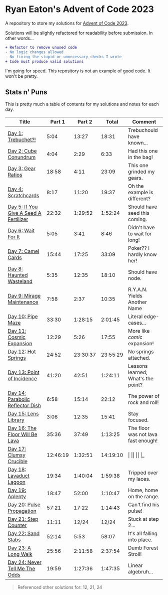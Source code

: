 # Ryan Eaton's Advent of Code 2023
A repository to store my solutions for [Advent of Code 2023](https://adventofcode.com/2023).

Solutions will be slightly refactored for readability before submission. In other words...

```diff
+ Refactor to remove unused code
- No logic changes allowed
- No fixing the stupid or unnecessary checks I wrote
+ Code must produce valid solutions
```

I'm going for speed. This repository is not an example of good code. It won't be pretty.

## Stats n' Puns

This is pretty much a table of contents for my solutions and notes for each day.

| Title                                                | Part 1   | Part 2   | Total    | Comment                             |
|------------------------------------------------------|----------|----------|----------|-------------------------------------|
| [Day 1: Trebuchet?!](notes/1.md)                     | 5:04     | 13:27    | 18:31    | Trebuchould have known...           |
| [Day 2: Cube Conundrum](notes/2.md)                  | 4:04     | 2:29     | 6:33     | Had this one in the bag!            |
| [Day 3: Gear Ratios](notes/3.md)                     | 18:58    | 4:11     | 23:09    | This one grinded my gears.          |
| [Day 4: Scratchcards](notes/4.md)                    | 8:17     | 11:20    | 19:37    | Oh the example is different?        |
| [Day 5: If You Give A Seed A Fertilizer](notes/5.md) | 22:32    | 1:29:52  | 1:52:24  | Should have seed this coming.       |
| [Day 6: Wait For It](notes/6.md)                     | 5:05     | 3:41     | 8:46     | Didn't have to wait for long!       |
| [Day 7: Camel Cards](notes/7.md)                     | 15:44    | 17:25    | 33:09    | Poker?? I hardly know her!          |
| [Day 8: Haunted Wasteland](notes/8.md)               | 5:35     | 12:35    | 18:10    | Should have node.                   |
| [Day 9: Mirage Maintenance](notes/9.md)              | 7:58     | 2:37     | 10:35    | R.Y.A.N. Yields Another Name        |
| [Day 10: Pipe Maze](notes/10.md)                     | 33:30    | 1:28:15  | 2:01:45  | Literal edge-cases...               |
| [Day 11: Cosmic Expansion](notes/11.md)              | 12:29    | 5:26     | 17:55    | More like *comic* expansion!        |
| [Day 12: Hot Springs](notes/12.md)                   | 24:52    | 23:30:37 | 23:55:29 | No springs attached.                |
| [Day 13: Point of Incidence](notes/13.md)            | 41:20    | 42:51    | 1:24:11  | Lessons learned; What's the point?  |
| [Day 14: Parabolic Reflector Dish](notes/14.md)      | 6:58     | 15:14    | 22:12    | The power of rock and roll!         |
| [Day 15: Lens Library](notes/15.md)                  | 3:06     | 12:35    | 15:41    | Stay focused.                       |
| [Day 16: The Floor Will Be Lava](notes/16.md)        | 35:36    | 37:49    | 1:13:25  | The floor was not lava fast enough! |
| [Day 17: Clumsy Crucible](notes/17.md)               | 12:46:19 | 1:32:51  | 14:19:10 | \| \|\| \|\| \|_                    |
| [Day 18: Lavaduct Lagoon](notes/18.md)               | 19:34    | 1:40:04  | 1:59:38  | Tripped over my laces.              |
| [Day 19: Aplenty](notes/19.md)                       | 18:47    | 52:00    | 1:10:47  | Home, home on the range.            |
| [Day 20: Pulse Propagation](notes/20.md)             | 57:21    | 17:22    | 1:14:43  | Can't find his pulse!               |
| [Day 21: Step Counter](notes/21.md)                  | 11:11    | 12/24    | 12/24    | Stuck at step 2...                  |
| [Day 22: Sand Slabs](notes/22.md)                    | 52:14    | 5:53     | 58:07    | It's all falling into place.        |
| [Day 23: A Long Walk](notes/23.md)                   | 25:56    | 2:11:58  | 2:37:54  | Dumb Forest Stroll!                 |
| [Day 24: Never Tell Me The Odds](notes/24.md)        | 19:59    | 1:27:36  | 1:47:35  | Linear algebruh...                  |

> Referenced other solutions for: 12, 21, 24